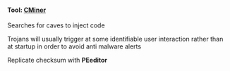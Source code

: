 #### Tool: [CMiner](https://github.com/ComputeLabsLTD/CMiner)
Searches for caves to inject code

Trojans will usually trigger at some identifiable user interaction rather than at startup in order to avoid anti malware alerts

Replicate checksum with **PEeditor**   